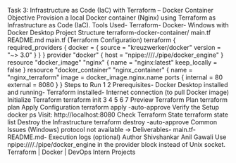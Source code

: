  Task 3: Infrastructure as Code (IaC) with
 Terraform – Docker Container
 Objective
 Provision a local Docker container (Nginx) using Terraform as Infrastructure as Code (IaC).
 Tools Used- Terraform- Docker- Windows with Docker Desktop
 Project Structure
 terraform-docker-container/
 main.tf
 README.md
 main.tf (Terraform Configuration)
 terraform {
  required_providers {
    docker = {
      source  = "kreuzwerker/docker"
      version = "~> 3.0"
    }
  }
 }
 provider "docker" {
  host = "npipe:////./pipe/docker_engine"
 }
 resource "docker_image" "nginx" {
  name         = "nginx:latest"
  keep_locally = false
 }
 resource "docker_container" "nginx_container" {
  name  = "nginx_terraform"
  image = docker_image.nginx.name
  ports {
    internal = 80
    external = 8080
  }
 }
 Steps to Run
 1
 2
 Prerequisites- Docker Desktop installed and running- Terraform installed- Internet connection (to pull Docker image)
 Initialize Terraform
terraform init
 3
 4
 5
 6
 7
 Preview Terraform Plan
 terraform plan
 Apply Configuration
 terraform apply -auto-approve
 Verify the Setup
 docker ps
 Visit: http://localhost:8080
 Check Terraform State
 terraform state list
 Destroy the Infrastructure
 terraform destroy -auto-approve
 Common Issues (Windows)
 protocol not available → 
 Deliverables- main.tf- README.md- Execution logs (optional)
 Author
 Shivshankar Anil Gawali
 Use npipe:////./pipe/docker_engine in the provider block instead of Unix socket.
 Terraform | Docker | DevOps Intern Projects
